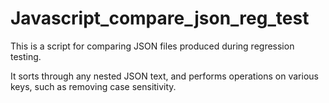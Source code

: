 # Javascript_compare_json_reg_test
This is a script for comparing JSON files produced during regression testing. 

It sorts through any nested JSON text, and performs operations on various keys, such as removing case sensitivity.
